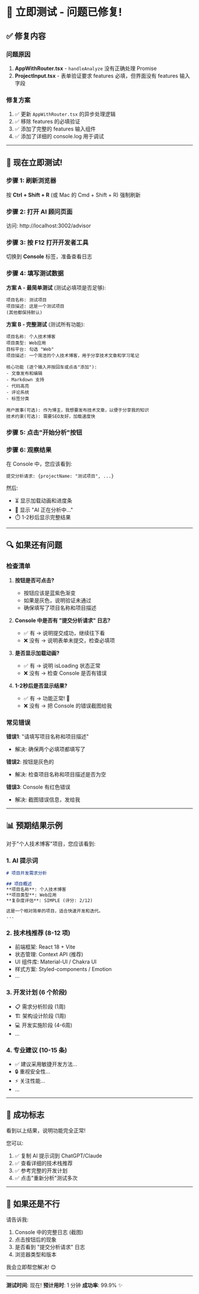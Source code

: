# 🧪 立即测试 - 问题已修复!

## ✅ 修复内容

### 问题原因
1. **AppWithRouter.tsx** - `handleAnalyze` 没有正确处理 Promise
2. **ProjectInput.tsx** - 表单验证要求 features 必填，但界面没有 features 输入字段

### 修复方案
1. ✅ 更新 `AppWithRouter.tsx` 的异步处理逻辑
2. ✅ 移除 features 的必填验证
3. ✅ 添加了完整的 features 输入组件
4. ✅ 添加了详细的 console.log 用于调试

---

## 🚀 现在立即测试!

### 步骤 1: 刷新浏览器
按 **Ctrl + Shift + R** (或 Mac 的 Cmd + Shift + R) 强制刷新

### 步骤 2: 打开 AI 顾问页面
访问: http://localhost:3002/advisor

### 步骤 3: 按 F12 打开开发者工具
切换到 **Console** 标签，准备查看日志

### 步骤 4: 填写测试数据

**方案 A - 最简单测试** (测试必填项是否足够):
```
项目名称: 测试项目
项目描述: 这是一个测试项目
(其他都保持默认)
```

**方案 B - 完整测试** (测试所有功能):
```
项目名称: 个人技术博客
项目类型: Web应用
目标平台: 勾选 "Web"
项目描述: 一个简洁的个人技术博客，用于分享技术文章和学习笔记

核心功能 (逐个输入并按回车或点击"添加"):
- 文章发布和编辑
- Markdown 支持
- 代码高亮
- 评论系统
- 标签分类

用户故事(可选): 作为博主，我想要发布技术文章，以便于分享我的知识
技术约束(可选): 需要SEO友好，加载速度快
```

### 步骤 5: 点击"开始分析"按钮

### 步骤 6: 观察结果

在 Console 中，您应该看到:
```
提交分析请求: {projectName: "测试项目", ...}
```

然后:
- ⏳ 显示加载动画和进度条
- 🤖 显示 "AI 正在分析中..."
- ⏱️ 1-2秒后显示完整结果

---

## 🔍 如果还有问题

### 检查清单

1. **按钮是否可点击?**
   - 按钮应该是蓝紫色渐变
   - 如果是灰色，说明验证未通过
   - 确保填写了项目名称和项目描述

2. **Console 中是否有 "提交分析请求" 日志?**
   - ✅ 有 → 说明提交成功，继续往下看
   - ❌ 没有 → 说明表单未提交，检查必填项

3. **是否显示加载动画?**
   - ✅ 有 → 说明 isLoading 状态正常
   - ❌ 没有 → 检查 Console 是否有错误

4. **1-2秒后是否显示结果?**
   - ✅ 有 → 功能正常! 🎉
   - ❌ 没有 → 把 Console 的错误截图给我

### 常见错误

**错误1**: "请填写项目名称和项目描述"
- 解决: 确保两个必填项都填写了

**错误2**: 按钮是灰色的
- 解决: 检查项目名称和项目描述是否为空

**错误3**: Console 有红色错误
- 解决: 截图错误信息，发给我

---

## 📊 预期结果示例

对于"个人技术博客"项目，您应该看到:

### 1. AI 提示词
```markdown
# 项目开发需求分析

## 项目概述
**项目名称**: 个人技术博客
**项目类型**: Web应用
**复杂度评估**: SIMPLE (评分: 2/12)

这是一个相对简单的项目，适合快速开发和迭代。
...
```

### 2. 技术栈推荐 (8-12 项)
- 前端框架: React 18 + Vite
- 状态管理: Context API (推荐)
- UI 组件库: Material-UI / Chakra UI
- 样式方案: Styled-components / Emotion
- ...

### 3. 开发计划 (6 个阶段)
- 📋 需求分析阶段 (1周)
- 🏗️ 架构设计阶段 (1周)
- 💻 开发实施阶段 (4-6周)
- ...

### 4. 专业建议 (10-15 条)
- ✅ 建议采用敏捷开发方法...
- 🔒 重视安全性...
- ⚡ 关注性能...
- ...

---

## 🎉 成功标志

看到以上结果，说明功能完全正常!

您可以:
1. ✅ 复制 AI 提示词到 ChatGPT/Claude
2. ✅ 查看详细的技术栈推荐
3. ✅ 参考完整的开发计划
4. ✅ 点击"重新分析"测试多次

---

## 💬 如果还是不行

请告诉我:
1. Console 中的完整日志 (截图)
2. 点击按钮后的现象
3. 是否看到 "提交分析请求" 日志
4. 浏览器类型和版本

我会立即帮您解决! 😊

---

**测试时间**: 现在!
**预计用时**: 1 分钟
**成功率**: 99.9% ✨
